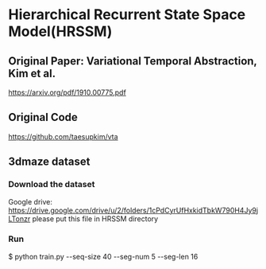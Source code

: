 # Hierarchical Recurrent State Space Model(HRSSM)
## Original Paper: Variational Temporal Abstraction, Kim et al.
https://arxiv.org/pdf/1910.00775.pdf
## Original Code
https://github.com/taesupkim/vta


## 3dmaze dataset
### Download the dataset
Google drive: https://drive.google.com/drive/u/2/folders/1cPdCyrUfHxkidTbkW790H4Jy9jLTonzr
please put this file in HRSSM directory
### Run
$ python train.py --seq-size 40 --seg-num 5 --seg-len 16